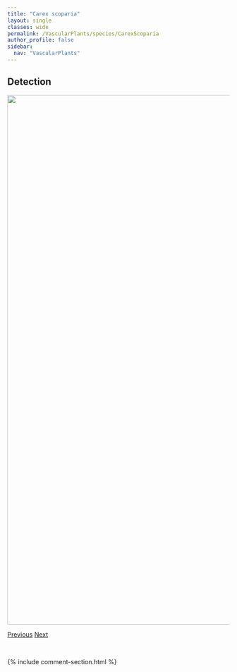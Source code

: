 ```yaml
---
title: "Carex scoparia"
layout: single
classes: wide
permalink: /VascularPlants/species/CarexScoparia
author_profile: false
sidebar:
  nav: "VascularPlants"
---
```


<h2>Detection</h2>

<a href="https://drive.google.com/uc?export=view&id=1wf7U-nn_yxzYj7JuvJs_W_-FxTFlR8A3">
<img src="https://drive.google.com/uc?export=view&id=1wf7U-nn_yxzYj7JuvJs_W_-FxTFlR8A3" height = "1200" width = "800">
</a>


<a href="/DevelopmentWebsite/VascularPlants/species/CarexScirpoidea" class="pagination--pager" title="Carex scirpoidea">Previous</a> <a href="/DevelopmentWebsite/VascularPlants/species/CarexScopulorum" class="pagination--pager" title="Carex scopulorum">Next</a>

<p>&nbsp;</p>

{% include comment-section.html %}
